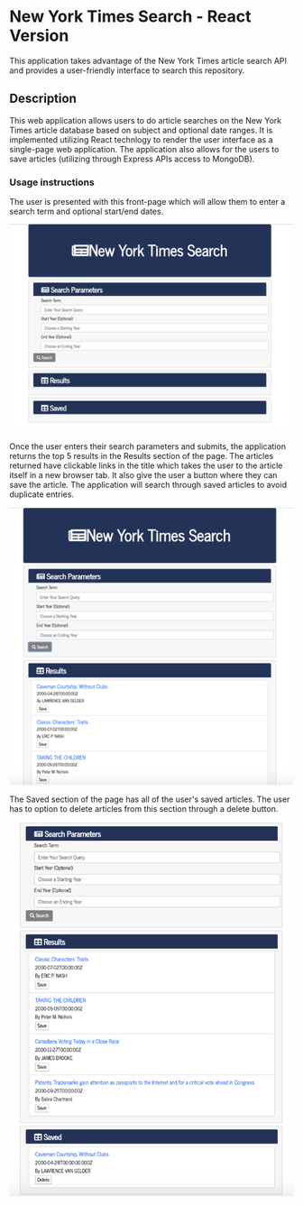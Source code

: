 # New York Times Search - React Version

This application takes advantage of the New York Times article search API and provides a user-friendly interface to search this repository.

## Description 

This web application allows users to do article searches on the New York Times article database based on subject and optional date ranges.  It is implemented utilizing React technlogy to render the user interface as a single-page web application.  The application also allows for the users to save articles (utilizing through Express APIs access to MongoDB).

### Usage instructions

The user is presented with this front-page which will allow them to enter a search term and optional start/end dates.

<img width="1028" alt="nyt1" src="./public/nyt1.png">

Once the user enters their search parameters and submits, the application returns the top 5 results in the Results section of the page.  The articles returned have clickable links in the title which takes the user to the article itself in a new browser tab.  It also give the user a button where they can save the article.  The application will search through saved articles to avoid duplicate entries.

<img width="1028" alt="nyt2" src="./public/nyt2.png">

The Saved section of the page has all of the user's saved articles.  The user has to option to delete articles from this section through a delete button.

<img width="1028" alt="nyt3" src="./public/nyt3.png">
